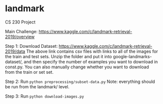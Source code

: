 # landmark
CS 230 Project

Main Challenge:
https://www.kaggle.com/c/landmark-retrieval-2019/overview

Step 1: Download Dataset:
https://www.kaggle.com/c/landmark-retrieval-2019/data
The above link contains csv files with links to all of the images for the train and test sets. Unzip the folder and put it into google-landmarks-dataset/, and then specify the number of examples you want to download in const.py. You can also manually change whether you want to download from the train or set set.

Step 2: Run ``` python preprocessing/subset-data.py ```
Note: everything should be run from the landmark/ level.

Step 3: Run ``` python download-images.py ```